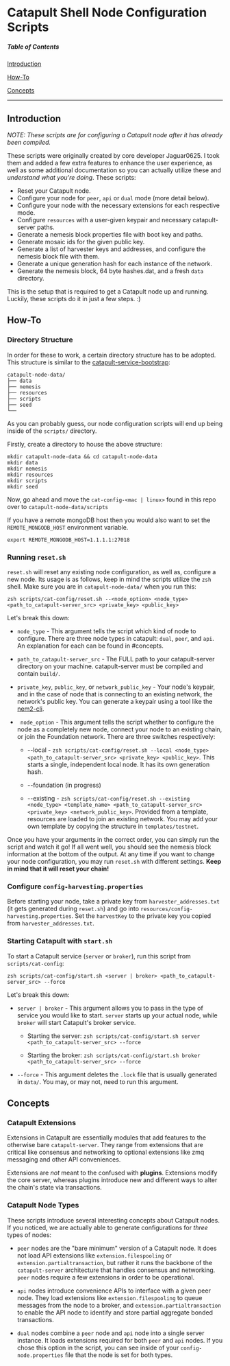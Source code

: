 # Catapult Shell Node Configuration Scripts

##### Table of Contents  
[Introduction](#Introduction)  

[How-To](#How-To) 

[Concepts](#Concepts)

<hr>

## Introduction

*NOTE:  These scripts are for configuring a Catapult node after it has already been compiled.*

These scripts were originally created by core developer Jaguar0625.  I took them and added a few extra features to enhance the user experience, as well as some additional documentation so you can actually utilize these and *understand what you're doing*. These scripts:

- Reset your Catapult node.
- Configure your node for `peer`, `api` or `dual` mode (more detail below).
- Configure your node with the necessary extensions for each respective mode.
- Configure `resources` with a user-given keypair and necessary catapult-server paths.
- Generate a nemesis block properties file with boot key and paths.
- Generate mosaic ids for the given public key.
- Generate a list of harvester keys and addresses, and configure the nemesis block file with them.
- Generate a unique generation hash for each instance of the network.
- Generate the nemesis block, 64 byte hashes.dat, and a fresh `data` directory.  

This is the setup that is required to get a Catapult node up and running.  Luckily, these scripts do it in just a few steps. :)

## How-To

### Directory Structure

In order for these to work, a certain directory structure has to be adopted.  This structure is similar to the [catapult-service-bootstrap](https://github.com/tech-bureau/catapult-service-bootstrap):

```
catapult-node-data/
├── data
├── nemesis
├── resources
├── scripts
├── seed
└──    
```

As you can probably guess, our node configuration scripts will end up being inside of the `scripts/` directory. 

 Firstly, create a directory to house the above structure:

 ```
 mkdir catapult-node-data && cd catapult-node-data
 mkdir data
 mkdir nemesis
 mkdir resources
 mkdir scripts
 mkdir seed
 ```


 Now, go ahead and move the `cat-config-<mac | linux>` found in this repo over to `catapult-node-data/scripts`

 If you have a remote mongoDB host then you would also want to set the `REMOTE_MONGODB_HOST` environment variable.

```
export REMOTE_MONGODB_HOST=1.1.1.1:27018

```

### Running `reset.sh`

`reset.sh` will reset any existing node configuration, as well as, configure a new node.  Its usage is as follows, keep in mind the scripts utilize the `zsh` shell.  Make sure you are in `catapult-node-data/` when you run this:

```zsh scripts/cat-config/reset.sh --<node_option> <node_type> <path_to_catapult-server_src> <private_key> <public_key>```

Let's break this down: 


- `node_type` - This argument tells the script which kind of node to configure.  There are three node types in catapult: `dual`, `peer`, and `api`.  An explanation for each can be found in #concepts.

- `path_to_catapult-server_src` - The FULL path to your catapult-server directory on your machine.  catapult-server must be compiled and contain `build/`.

- `private_key`, `public_key`, or `network_public_key` - Your node's keypair, and in the case of node that is connecting to an existing network, the network's public key.  You can generate a keypair using a tool like the [nem2-cli](https://github.com/nemtech/nem2-cli).

- ` node_option` - This argument tells the script whether to configure the node as a completely new node, connect your node to an existing chain, or join the Foundation network.  There are three switches respectively: 

	- --local - ```zsh scripts/cat-config/reset.sh --local <node_type> <path_to_catapult-server_src> <private_key> <public_key>```. This starts a single, independent local node.  It has its own generation hash.

	- --foundation (in progress)

	- --existing - ```zsh scripts/cat-config/reset.sh --existing <node_type> <template_name> <path_to_catapult-server_src> <private_key> <network_public_key>```.  Provided from a template, resources are loaded to join an existing network. You may add your own template by copying the structure in `templates/testnet`.

Once you have your arguments in the correct order, you can simply run the script and watch it go!  If all went well, you should see the nemesis block information at the bottom of the output.  At any time if you want to change your node configuration, you may run `reset.sh` with different settings.  **Keep in mind that it will reset your chain!**

### Configure `config-harvesting.properties`

Before starting your node, take a private key from `harvester_addresses.txt`  (it gets generated during `reset.sh`) and go into `resources/config-harvesting.properties`.  Set the `harvestKey` to the private key you copied from `harvester_addresses.txt`.

### Starting Catapult with `start.sh`

To start a Catapult service (`server` or `broker`), run this script from `scripts/cat-config`:

```zsh scripts/cat-config/start.sh <server | broker> <path_to_catapult-server_src> --force```

Let's break this down: 

- `server | broker` - This argument allows you to pass in the type of service you would like to start.  `server` starts up your actual node, while `broker` will start Catapult's broker service.

  - Starting the server: ```zsh scripts/cat-config/start.sh server <path_to_catapult-server_src> --force```

  - Starting the broker: ```zsh scripts/cat-config/start.sh broker <path_to_catapult-server_src> --force```

- `--force` - This argument deletes the `.lock` file that is usually generated in `data/`.  You may, or may not, need to run this argument.


## Concepts

### Catapult Extensions

Extensions in Catapult are essentially modules that add features to the otherwise bare `catapult-server`.  They range from extensions that are critical like consensus and networking to optional extensions like zmq messaging and other API conveniences.

Extensions are *not* meant to the confused with **plugins**.  Extensions modify the core server, whereas plugins introduce new and different ways to alter the chain's state via transactions.

### Catapult Node Types

These scripts introduce several interesting concepts about Catapult nodes.  If you noticed, we are actually able to generate configurations for *three* types of nodes:

- `peer` nodes are the "bare minimum" version of a Catapult node.  It does not load API extensions like `extension.filespooling` or `extension.partialtransaction`, but rather it runs the backbone of the `catapult-server` architecture that handles consensus and networking.  `peer` nodes require a few extensions in order to be operational.

- `api` nodes introduce convenience APIs to interface with a given peer node.  They load extensions like `extension.filespooling` to queue messages from the node to a broker, and `extension.partialtransaction` to enable the API node to identify and store partial aggregate bonded transactions. 

- `dual` nodes combine a `peer` node and `api` node into a single server instance. It loads extensions required for both `peer` and `api` nodes.  If you chose this option in the script, you can see inside of your `config-node.properties` file that the node is set for both types.  

### 

